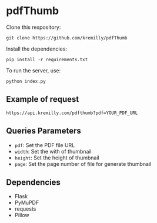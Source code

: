 # pdfThumb

Clone this respository:

```shell
git clone https://github.com/kremilly/pdfThumb
```

Install the dependencies:

```shell
pip install -r requirements.txt
```

To run the server, use:

```shell
python index.py
```

## Example of request

```shell
https://api.kremilly.com/pdfthumb?pdf=YOUR_PDF_URL
```

## Queries Parameters

* `pdf`: Set the PDF file URL
* `width`: Set the with of thumbnail
* `height`: Set the height of thumbnail
* `page`: Set the page number of file for generate thumbnail

## Dependencies

* Flask
* PyMuPDF
* requests
* Pillow
